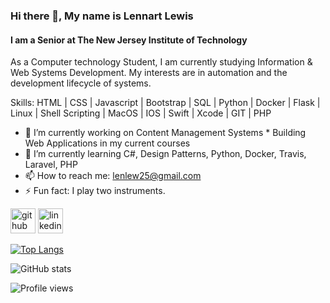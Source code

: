 ### Hi there 👋, My name is Lennart Lewis 
#### I am a Senior at The New Jersey Institute of Technology 
As a Computer technology Student, I am currently studying Information & Web Systems Development. My interests are in automation and the development lifecycle of systems. 

Skills: HTML | CSS | Javascript | Bootstrap | SQL | Python | Docker | Flask | Linux | Shell Scripting | MacOS | IOS | Swift | Xcode | GIT | PHP

- 🔭 I’m currently working on Content Management Systems * Building Web Applications in my current courses 
- 🌱 I’m currently learning C#, Design Patterns, Python, Docker, Travis, Laravel, PHP 
- 📫 How to reach me: lenlew25@gmail.com 
- ⚡ Fun fact: I play two instruments. 


[<img src='https://cdn.jsdelivr.net/npm/simple-icons@3.0.1/icons/github.svg' alt='github' height='40'>](https://github.com/LenTheDev)  [<img src='https://cdn.jsdelivr.net/npm/simple-icons@3.0.1/icons/linkedin.svg' alt='linkedin' height='40'>](https://www.linkedin.com/in/https://www.linkedin.com/in/lenthedeveloper//)  

[![Top Langs](https://github-readme-stats.vercel.app/api/top-langs/?username=LenTheDev)](https://github.com/anuraghazra/github-readme-stats)

![GitHub stats](https://github-readme-stats.vercel.app/api?username=LenTheDev&show_icons=true)  

![Profile views](https://gpvc.arturio.dev/LenTheDev)  
